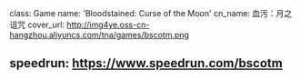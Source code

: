 class: Game
name: 'Bloodstained: Curse of the Moon'
cn_name: 血污：月之诅咒
cover_url: http://img4ye.oss-cn-hangzhou.aliyuncs.com/tna/games/bscotm.png

speedrun: https://www.speedrun.com/bscotm
---